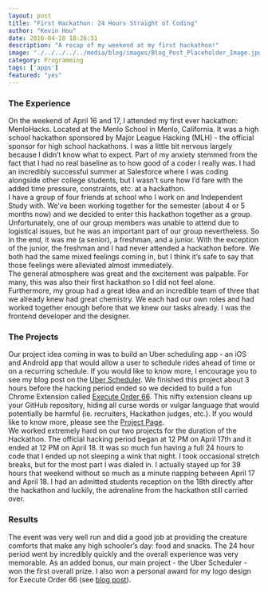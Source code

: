 ```yaml
---
layout: post
title: "First Hackathon: 24 Hours Straight of Coding"
author: "Kevin Hou"
date: 2016-04-18 18:26:51
description: "A recap of my weekend at my first hackathon!"
image: "./../../../../media/blog/images/Blog_Post_Placeholder_Image.jpg"
category: Programming
tags: ['apps']
featured: "yes"
---
```

<h3 class="post-subheader">The Experience</h3>
On the weekend of April 16 and 17, I attended my first ever hackathon: MenloHacks. Located at the Menlo School in Menlo, California. It was a high school hackathon sponsored by Major League Hacking (MLH) - the official sponsor for high school hackathons. I was a little bit nervous largely because I didn’t know what to expect. Part of my anxiety stemmed from the fact that I had no real baseline as to how good of a coder I really was. I had an incredibly successful summer at Salesforce where I was coding alongside other college students, but I wasn’t sure how I’d fare with the added time pressure, constraints, etc. at a hackathon.
<br class="post-line-break">
I have a group of four friends at school who I work on and Independent Study with. We’ve been working together for the semester (about 4 or 5 months now) and we decided to enter this hackathon together as a group. Unfortunately, one of our group members was unable to attend due to logistical issues, but he was an important part of our group nevertheless. So in the end, it was me (a senior), a freshman, and a junior. With the exception of the junior, the freshman and I had never attended a hackathon before. We both had the same mixed feelings coming in, but I think it’s safe to say that those feelings were alleviated almost immediately.
<br class="post-line-break">
The general atmosphere was great and the excitement was palpable. For many, this was also their first hackathon so I did not feel alone. Furthermore, my group had a great idea and an incredible team of three that we already knew had great chemistry. We each had our own roles and had worked together enough before that we knew our tasks already. I was the frontend developer and the designer.
<br class="post-line-break">
<h3 class="post-subheader">The Projects</h3>
Our project idea coming in was to build an Uber scheduling app - an iOS and Android app that would allow a user to schedule rides ahead of time or on a recurring schedule. If you would like to know more, I encourage you to see my blog post on the <a href="{{ site.baseurl }}/programming/2016/04/21/uber-scheduler-calling-ubers-alarm-clock-style.html" target="_blank">Uber Scheduler</a>. We finished this project about 3 hours before the hacking period ended so we decided to build a fun Chrome Extension called <a href="https://chrome.google.com/webstore/detail/execute-order-66/hgoanjhaboccoaefceiebdodiillhone">Execute Order 66</a>. This nifty extension cleans up your GitHub repository, hiding all curse words or vulgar language that would potentially be harmful (ie. recruiters, Hackathon judges, etc.). If you would like to know more, please see the <a href="{{ site.baseurl }}/blog/projects/Execute-Order-66/" target="_blank">Project Page</a>.
<br class="post-line-break">
We worked extremely hard on our two projects for the duration of the Hackathon. The official hacking period began at 12 PM on April 17th and it ended at 12 PM on April 18. It was so much fun having a full 24 hours to code that I ended up not sleeping a wink that night. I took occasional stretch breaks, but for the most part I was dialed in. I actually stayed up for 39 hours that weekend without so much as a minute napping between April 17 and April 18. I had an admitted students reception on the 18th directly after the hackathon and luckily, the adrenaline from the hackathon still carried over.
<br class="post-line-break">
<h3 class="post-subheader">Results</h3>
The event was very well run and did a good job at providing the creature comforts that make any high schooler’s day: food and snacks. The 24 hour period went by incredibly quickly and the overall experience was very memorable. As an added bonus, our main project - the Uber Scheduler - won the first overall prize. I also won a personal award for my logo design for Execute Order 66 (see <a href="{{ site.baseurl }}/design/2016/05/01/github-octocat-design-challenge-winner.html" target="_blank">blog post</a>).
